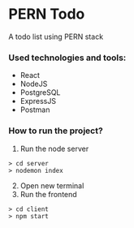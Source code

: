 # PERN Todo
A todo list using PERN stack

### Used technologies and tools:
- React
- NodeJS
- PostgreSQL
- ExpressJS
- Postman

### How to run the project?

1. Run the node server
```
> cd server
> nodemon index
```
2. Open new terminal
3. Run the frontend
```
> cd client
> npm start
```

